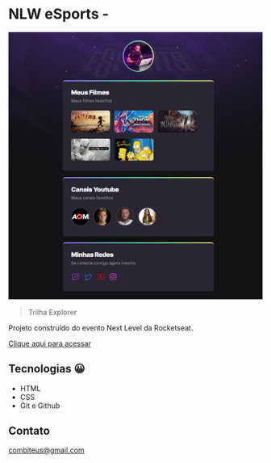 # NLW eSports - 

![preview](./.github/preview.png)

> Trilha Explorer

Projeto construído do evento Next Level da Rocketseat.

[Clique aqui para acessar](https://combiteus.github.io/NLW-Esports-Explorer/)



## Tecnologias 😀

- HTML
- CSS
- Git e Github

## Contato
combiteus@gmail.com
